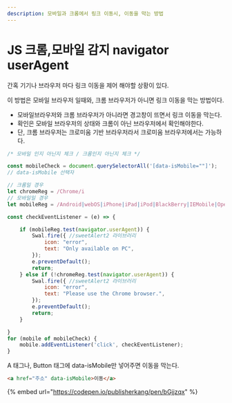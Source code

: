 ```yaml
---
description: 모바일과 크롬에서 링크 이동시, 이동을 막는 방법
---
```


# JS 크롬,모바일 감지 navigator userAgent

간혹 기기나 브라우저 마다 링크 이동을 제어 해야할 상황이 있다.

이 방법은 모바일 브라우저 일때와, 크롬 브라우저가 아니면 링크 이동을 막는 방법이다.

* 모바일브라우저와 크롬 브라우저가 아니라면 경고창이 뜨면서 링크 이동을 막는다.
* 확인은 모바일 브라우저의 상태와 크롬이 아닌 브라우저에서 확인해야한다.
* 단, 크롬 브라우저는 크로미움 기반 브라우저라서 크로미움 브라우저에서는 가능하다.

```javascript
/* 모바일 인지 아닌지 체크 / 크롬인지 아닌지 체크 */

const mobileCheck = document.querySelectorAll('[data-isMobile=""]');
// data-isMobile 선택자

// 크롬일 경우
let chromeReg = /Chrome/i
// 모바일일 경우
let mobileReg = /Android|webOS|iPhone|iPad|iPod|BlackBerry|IEMobile|Opera Mini/i

const checkEventListener = (e) => {

    if (mobileReg.test(navigator.userAgent)) {
        Swal.fire({ //sweetAlert2 라이브러리
            icon: "error",
            text: "Only available on PC",
        });
        e.preventDefault();
        return;
    } else if (!chromeReg.test(navigator.userAgent)) {
        Swal.fire({ //sweetAlert2 라이브러리
            icon: "error",
            text: "Please use the Chrome browser.",
        });
        e.preventDefault();
        return;
    }

}
for (mobile of mobileCheck) {
    mobile.addEventListener('click', checkEventListener);
}
```

A 태그나, Button 태그에 data-isMobile만 넣어주면 이동을 막는다.

```html
<a href="주소" data-isMobile>이동</a>
```

{% embed url="https://codepen.io/publisherkang/pen/bGjjzqx" %}

